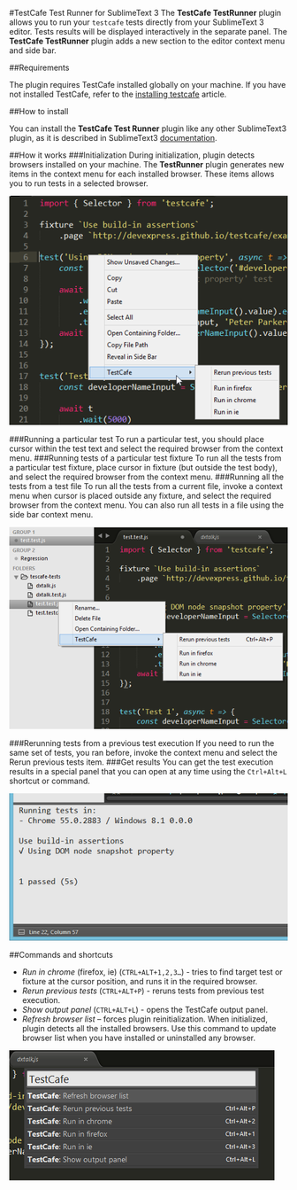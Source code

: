 #TestCafe Test Runner for SublimeText 3
The **TestCafe TestRunner** plugin allows you to run your `testcafe` tests directly from your SublimeText 3 editor. Tests results will be displayed interactively in the separate panel.
The **TestCafe TestRunner** plugin adds a new section to the editor context menu and side bar. 

##Requirements

The plugin requires TestCafe installed globally on your machine. If you have not installed TestCafe, refer to the [installing testcafe](https://devexpress.github.io/testcafe/documentation/getting-started/#installing-testcafe) article. 

##How to install

You can install the **TestCafe Test Runner** plugin like any other SublimeText3 plugin, as it is described in SublimeText3 [documentation](https://www.sublimetext.com/docs/3/packages.html).

##How it works
###Initialization
During initialization, plugin detects browsers installed on your machine. The **TestRunner** plugin generates new items in the context menu for each installed browser. These items allows you to run tests in a selected browser. 

![Editor context menu](./images/context-menu.png)

###Running a particular test
To run a particular test, you should place cursor within the test text and select the required browser from the context menu. 
###Running tests of a particular test fixture
To run all the tests from a particular test fixture, place cursor in fixture (but outside the test body), and select the required browser from the context menu.
###Running all the tests from a test file
To run all the tests from a current file, invoke a context menu when cursor is placed outside any fixture, and select the required browser from the context menu.
You can also run all tests in a file using the side bar context menu.

![Side bar context menu](./images/side-bar-menu.png)

###Rerunning tests from a previous test execution
If you need to run the same set of tests, you ran before, invoke the context menu and select the Rerun previous tests item.
###Get results
You can get the test execution results in a special panel that you can open at any time using the `Ctrl+Alt+L` shortcut or command.

![Tests result](./images/report.png)

##Commands and shortcuts

* *Run in chrome* (firefox, ie) (`CTRL+ALT+1,2,3…`) - tries to find target test or fixture at the cursor position, and runs it in the required browser. 
* *Rerun previous tests* (`CTRL+ALT+P`) - reruns tests from previous test execution.
* *Show output panel* (`CTRL+ALT+L`) - opens the TestCafe output panel.
* *Refresh browser list* – forces plugin reinitialization. When initialized, plugin detects all the installed browsers. Use this command to update browser list when you have installed or uninstalled any browser.

![Commands](./images/commands.png)
